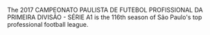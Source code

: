 The 2017 CAMPEONATO PAULISTA DE FUTEBOL PROFISSIONAL DA PRIMEIRA DIVISÃO - SÉRIE A1 is the 116th season of São Paulo's top professional football league.
